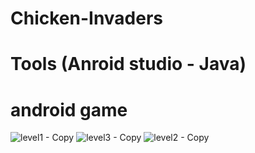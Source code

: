 # Chicken-Invaders
# Tools (Anroid studio - Java)
# android game  

![level1 - Copy](https://user-images.githubusercontent.com/48572908/84908527-da391f80-b0b4-11ea-8bd5-3c8698c16295.png) ![level3 - Copy](https://user-images.githubusercontent.com/48572908/84908534-dc9b7980-b0b4-11ea-9e29-40f0a7f9e1fc.png) 
![level2 - Copy](https://user-images.githubusercontent.com/48572908/84908533-dc02e300-b0b4-11ea-8143-a727c5b61490.png)



